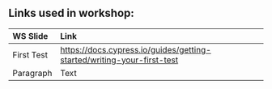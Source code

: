 ## Links used in workshop:  

| WS Slide        | Link     |
| :---            |    :---- |
| First Test      | <https://docs.cypress.io/guides/getting-started/writing-your-first-test>     |
| Paragraph       | Text     |